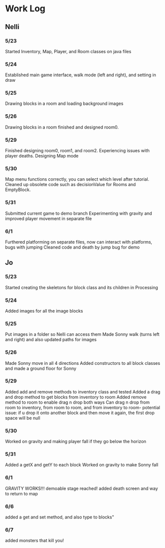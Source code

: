 # Work Log

## Nelli

### 5/23
Started Inventory, Map, Player, and Room classes on java files

### 5/24

Established main game interface, walk mode (left and right), and setting in draw

### 5/25

Drawing blocks in a room and loading background images

### 5/26

Drawing blocks in a room finished and designed room0.

### 5/29

Finished designing room0, room1, and room2.
Experiencing issues with player deaths.
Designing Map mode

### 5/30

Map menu functions correctly, you can select which level after tutorial.
Cleaned up obsolete code such as decisionValue for Rooms and EmptyBlock.

### 5/31

Submitted current game to demo branch
Experimenting with gravity and improved player movement in separate file

### 6/1

Furthered platforming on separate files, now can interact with platforms, bugs with jumping
Cleaned code and death by jump bug for demo

## Jo

### 5/23

Started creating the skeletons for block class and its children in Processing

### 5/24

Added images for all the image blocks

### 5/25

Put images in a folder so Nelli can access them
Made Sonny walk (turns left and right) and also updated paths for images

### 5/26

Made Sonny move in all 4 directions
Added constructors to all block classes and made a ground floor for Sonny

### 5/29

Added add and remove methods to inventory class and tested
Added a drag and drop method to get blocks from inventory to room
Added remove method to room to enable drag n drop both ways
Can drag n drop from room to inventory, from room to room, and from inventory to room- potential issue: if u drop it onto another block and then move it again, the first drop space will be null

### 5/30

Worked on gravity and making player fall if they go below the horizon

### 5/31

Added a getX and getY to each block
Worked on gravity to make Sonny fall

### 6/1

GRAVITY WORKS!!! demoable stage reached!
added death screen and way to return to map

### 6/6

added a get and set method, and also type to blocks"

### 6/7

added monsters that kill you!

